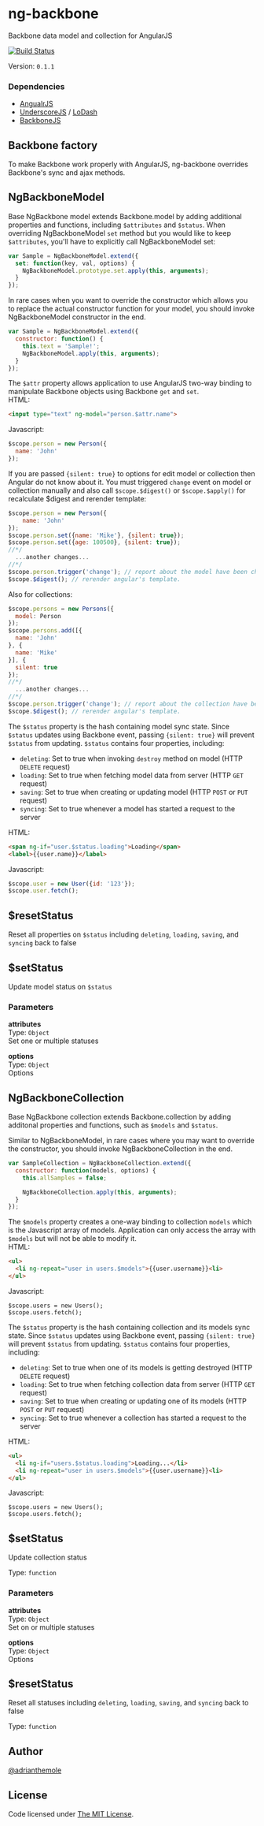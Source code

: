 
ng-backbone
===
  Backbone data model and collection for AngularJS  

  [![Build Status](http://img.shields.io/travis/adrianlee44/ng-backbone.svg?style=flat)](https://travis-ci.org/adrianlee44/ng-backbone)  

Version: `0.1.1`  

### Dependencies
  - [AngualrJS](https://angularjs.org)  
  - [UnderscoreJS](http://underscorejs.org) / [LoDash](http://lodash.com)  
  - [BackboneJS](http://backbonejs.org)  


Backbone factory
---

  To make Backbone work properly with AngularJS, ng-backbone overrides Backbone's sync and ajax methods.  


NgBackboneModel
---

  Base NgBackbone model extends Backbone.model by adding additional properties and functions, including `$attributes` and `$status`. When overriding NgBackboneModel `set` method but you would like to keep `$attributes`, you'll have to explicitly call NgBackboneModel set:  
  ```javascript  
  var Sample = NgBackboneModel.extend({  
    set: function(key, val, options) {  
      NgBackboneModel.prototype.set.apply(this, arguments);  
    }  
  });  
  ```  

  In rare cases when you want to override the constructor which allows you to replace the actual constructor function for your model, you should invoke NgBackboneModel constructor in the end.  
  ```javascript  
  var Sample = NgBackboneModel.extend({  
    constructor: function() {  
      this.text = 'Sample!';  
      NgBackboneModel.apply(this, arguments);  
    }  
  });  
  ```  

  The `$attr` property allows application to use AngularJS two-way binding to manipulate Backbone objects using Backbone `get` and `set`.  
  HTML:  
  ```html  
  <input type="text" ng-model="person.$attr.name">  
  ```  

  Javascript:  
  ```javascript  
  $scope.person = new Person({  
    name: 'John'  
  });  
  ```  

  If you are passed `{silent: true}` to options for edit model or collection then Angular do not know about it.
  You must triggered `change` event on model or collection manually and also call `$scope.$digest()` or `$scope.$apply()` for recalculate $digest and rerender template:
  ```javascript
  $scope.person = new Person({  
      name: 'John'  
  });
  $scope.person.set({name: 'Mike'}, {silent: true});
  $scope.person.set({age: 100500}, {silent: true});
  //*/
    ...another changes...
  //*/
  $scope.person.trigger('change'); // report about the model have been changes
  $scope.$digest(); // rerender angular's template.
  ```
  
  Also for collections:
  ```javascript
  $scope.persons = new Persons({
    model: Person  
  });
  $scope.persons.add([{  
    name: 'John'  
  }, {  
    name: 'Mike'  
  }], {
    silent: true
  });
  //*/
    ...another changes...
  //*/
  $scope.person.trigger('change'); // report about the collection have been changes
  $scope.$digest(); // rerender angular's template.
  ```

  The `$status` property is the hash containing model sync state. Since `$status` updates using Backbone event, passing `{silent: true}` will prevent `$status` from updating. `$status` contains four properties, including:  
  - `deleting`: Set to true when invoking `destroy` method on model (HTTP `DELETE` request)  
  - `loading`:  Set to true when fetching model data from server (HTTP `GET` request)  
  - `saving`:   Set to true when creating or updating model (HTTP `POST` or `PUT` request)  
  - `syncing`:  Set to true whenever a model has started a request to the server  

  HTML:  
  ```html  
  <span ng-if="user.$status.loading">Loading</span>  
  <label>{{user.name}}</label>  
  ```  

  Javascript:  
  ```javascript  
  $scope.user = new User({id: '123'});  
  $scope.user.fetch();  
  ```  


$resetStatus
---

  Reset all properties on `$status` including `deleting`, `loading`, `saving`, and `syncing` back to false  


$setStatus
---

  Update model status on `$status`  


### Parameters
**attributes**  
Type: `Object`  
Set one or multiple statuses  

**options**  
Type: `Object`  
Options  



NgBackboneCollection
---

  Base NgBackbone collection extends Backbone.collection by adding additonal properties and functions, such as `$models` and `$status`.  

  Similar to NgBackboneModel, in rare cases where you may want to override the constructor, you should invoke NgBackboneCollection in the end.  
  ```javascript  
  var SampleCollection = NgBackboneCollection.extend({  
    constructor: function(models, options) {  
      this.allSamples = false;  

      NgBackboneCollection.apply(this, arguments);  
    }  
  });  
  ```  

  The `$models` property creates a one-way binding to collection `models` which is the Javascript array of models. Application can only access the array with `$models` but will not be able to modify it.  
  HTML:  
  ```html  
  <ul>  
    <li ng-repeat="user in users.$models">{{user.username}}<li>  
  </ul>  
  ```  

  Javascript:  
  ```  
  $scope.users = new Users();  
  $scope.users.fetch();  
  ```  

  The `$status` property is the hash containing collection and its models sync state. Since `$status` updates using Backbone event, passing `{silent: true}` will prevent `$status` from updating. `$status` contains four properties, including:  
  - `deleting`: Set to true when one of its models is getting destroyed (HTTP `DELETE` request)  
  - `loading`:  Set to true when fetching collection data from server (HTTP `GET` request)  
  - `saving`:   Set to true when creating or updating one of its models (HTTP `POST` or `PUT` request)  
  - `syncing`:  Set to true whenever a collection has started a request to the server  

  HTML:  
  ```html  
  <ul>  
    <li ng-if="users.$status.loading">Loading...</li>  
    <li ng-repeat="user in users.$models">{{user.username}}<li>  
  </ul>  
  ```  

  Javascript:  
  ```  
  $scope.users = new Users();  
  $scope.users.fetch();  
  ```  



$setStatus
---

  Update collection status  


Type: `function`  

### Parameters
**attributes**  
Type: `Object`  
Set on or multiple statuses  

**options**  
Type: `Object`  
Options  



$resetStatus
---

  Reset all statuses including `deleting`, `loading`, `saving`, and `syncing` back to false  

Type: `function`  

## Author
[@adrianthemole](http://twitter.com/adrianthemole)

## License
Code licensed under [The MIT License](https://github.com/adrianlee44/ng-backbone/blob/master/LICENSE.md).
